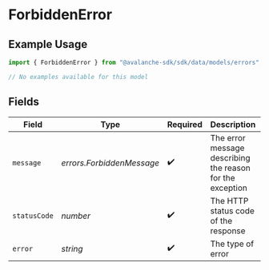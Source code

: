 # ForbiddenError

## Example Usage

```typescript
import { ForbiddenError } from "@avalanche-sdk/sdk/data/models/errors";

// No examples available for this model
```

## Fields

| Field                                                     | Type                                                      | Required                                                  | Description                                               | Example                                                   |
| --------------------------------------------------------- | --------------------------------------------------------- | --------------------------------------------------------- | --------------------------------------------------------- | --------------------------------------------------------- |
| `message`                                                 | *errors.ForbiddenMessage*                                 | :heavy_check_mark:                                        | The error message describing the reason for the exception |                                                           |
| `statusCode`                                              | *number*                                                  | :heavy_check_mark:                                        | The HTTP status code of the response                      | 403                                                       |
| `error`                                                   | *string*                                                  | :heavy_check_mark:                                        | The type of error                                         | Forbidden                                                 |